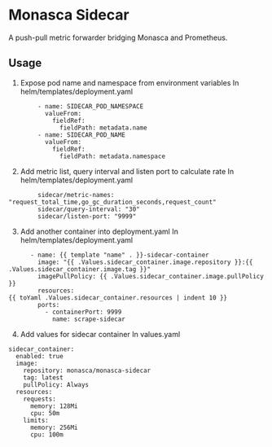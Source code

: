 # Monasca Sidecar
A push-pull metric forwarder bridging Monasca and Prometheus.

## Usage
1. Expose pod name and namespace from environment variables
In helm/templates/deployment.yaml
```
        - name: SIDECAR_POD_NAMESPACE
          valueFrom:
            fieldRef:
              fieldPath: metadata.name
        - name: SIDECAR_POD_NAME
          valueFrom:
            fieldRef:
              fieldPath: metadata.namespace
```

2. Add metric list, query interval and listen port to calculate rate
In helm/templates/deployment.yaml
```
        sidecar/metric-names: "request_total_time,go_gc_duration_seconds,request_count"
        sidecar/query-interval: "30"
        sidecar/listen-port: "9999"
```

3. Add another container into deployment.yaml
In helm/templates/deployment.yaml
```
      - name: {{ template "name" . }}-sidecar-container
        image: "{{ .Values.sidecar_container.image.repository }}:{{ .Values.sidecar_container.image.tag }}"
        imagePullPolicy: {{ .Values.sidecar_container.image.pullPolicy }}
        resources:
{{ toYaml .Values.sidecar_container.resources | indent 10 }}
        ports:
          - containerPort: 9999
            name: scrape-sidecar
```

4. Add values for sidecar container
In values.yaml
```
sidecar_container:
  enabled: true
  image:
    repository: monasca/monasca-sidecar
    tag: latest
    pullPolicy: Always
  resources:
    requests:
      memory: 128Mi
      cpu: 50m
    limits:
      memory: 256Mi
      cpu: 100m
```
